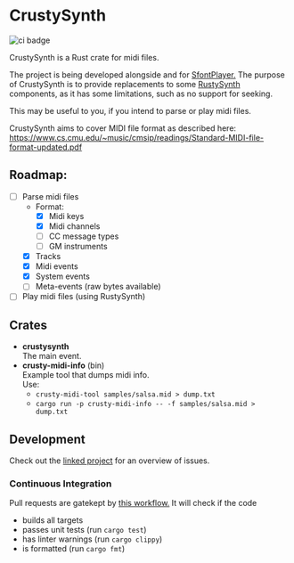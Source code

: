 # CrustySynth
![ci badge](https://github.com/sevonj/crustysynth/actions/workflows/rust.yml/badge.svg)

CrustySynth is a Rust crate for midi files. 

The project is being developed alongside and for [SfontPlayer.](https://github.com/sevonj/sfontplayer) The purpose of CrustySynth is to provide replacements to some [RustySynth](https://github.com/sinshu/rustysynth/) components, as it has some limitations, such as no support for seeking.

This may be useful to you, if you intend to parse or play midi files.

CrustySynth aims to cover MIDI file format as described here:  
https://www.cs.cmu.edu/~music/cmsip/readings/Standard-MIDI-file-format-updated.pdf

## Roadmap:

- [ ] Parse midi files
  - Format:
    - [x] Midi keys
    - [x] Midi channels
    - [ ] CC message types
    - [ ] GM instruments
  - [x] Tracks
  - [x] Midi events
  - [x] System events
  - [ ] Meta-events (raw bytes available)
- [ ] Play midi files (using RustySynth)

## Crates

- **crustysynth**  
  The main event.
- **crusty-midi-info** (bin)  
  Example tool that dumps midi info.  
  Use:
  - `crusty-midi-tool samples/salsa.mid > dump.txt`
  - `cargo run -p crusty-midi-info -- -f samples/salsa.mid > dump.txt`

## Development

Check out the [linked project](https://github.com/users/sevonj/projects/13) for an overview of issues.

### Continuous Integration

Pull requests are gatekept by [this workflow.](https://github.com/sevonj/crustysynth/blob/master/.github/workflows/rust.yml) It will check if the code

- builds all targets
- passes unit tests (run `cargo test`)
- has linter warnings (run `cargo clippy`)
- is formatted (run `cargo fmt`)
